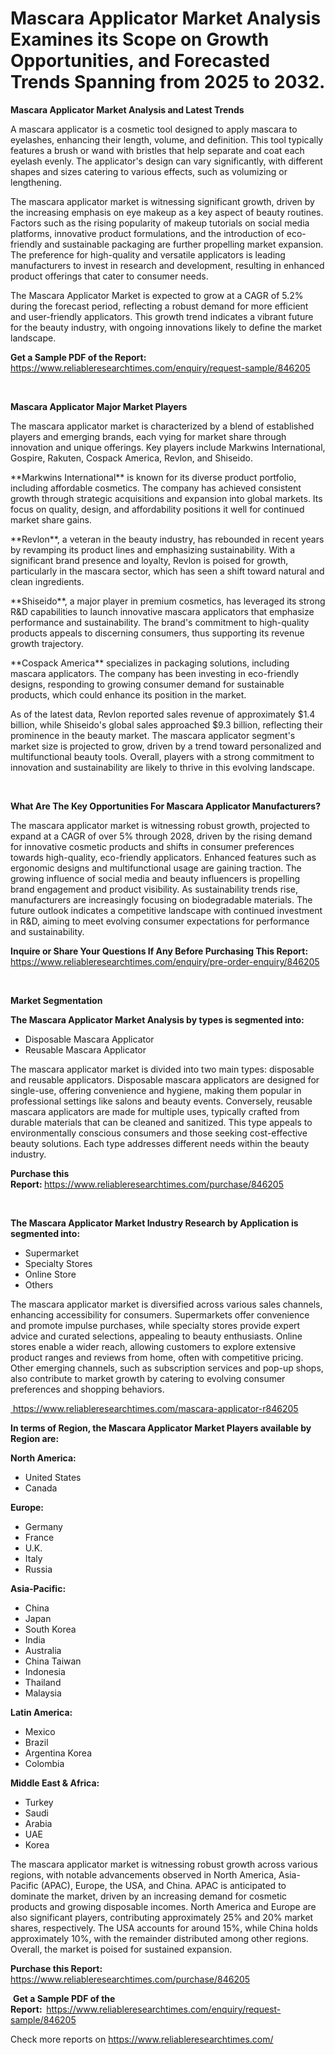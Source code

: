 <p><h1>Mascara Applicator Market Analysis Examines its Scope on Growth Opportunities, and Forecasted Trends Spanning from 2025 to 2032.</h1></p><p><strong>Mascara Applicator Market Analysis and Latest Trends</strong></p>
<p><p>A mascara applicator is a cosmetic tool designed to apply mascara to eyelashes, enhancing their length, volume, and definition. This tool typically features a brush or wand with bristles that help separate and coat each eyelash evenly. The applicator's design can vary significantly, with different shapes and sizes catering to various effects, such as volumizing or lengthening.</p><p>The mascara applicator market is witnessing significant growth, driven by the increasing emphasis on eye makeup as a key aspect of beauty routines. Factors such as the rising popularity of makeup tutorials on social media platforms, innovative product formulations, and the introduction of eco-friendly and sustainable packaging are further propelling market expansion. The preference for high-quality and versatile applicators is leading manufacturers to invest in research and development, resulting in enhanced product offerings that cater to consumer needs. </p><p>The Mascara Applicator Market is expected to grow at a CAGR of 5.2% during the forecast period, reflecting a robust demand for more efficient and user-friendly applicators. This growth trend indicates a vibrant future for the beauty industry, with ongoing innovations likely to define the market landscape.</p></p>
<p><strong>Get a Sample PDF of the Report:&nbsp;</strong> <a href="https://www.reliableresearchtimes.com/enquiry/request-sample/846205?utm_campaign=3358&utm_medium=2&utm_source=Github&utm_content=ia&utm_term=04042025&utm_id=mascara-applicator">https://www.reliableresearchtimes.com/enquiry/request-sample/846205</a></p>
<p>&nbsp;</p>
<p><strong>Mascara Applicator Major Market Players</strong></p>
<p><p>The mascara applicator market is characterized by a blend of established players and emerging brands, each vying for market share through innovation and unique offerings. Key players include Markwins International, Gospire, Rakuten, Cospack America, Revlon, and Shiseido.</p><p>**Markwins International** is known for its diverse product portfolio, including affordable cosmetics. The company has achieved consistent growth through strategic acquisitions and expansion into global markets. Its focus on quality, design, and affordability positions it well for continued market share gains.</p><p>**Revlon**, a veteran in the beauty industry, has rebounded in recent years by revamping its product lines and emphasizing sustainability. With a significant brand presence and loyalty, Revlon is poised for growth, particularly in the mascara sector, which has seen a shift toward natural and clean ingredients.</p><p>**Shiseido**, a major player in premium cosmetics, has leveraged its strong R&D capabilities to launch innovative mascara applicators that emphasize performance and sustainability. The brand's commitment to high-quality products appeals to discerning consumers, thus supporting its revenue growth trajectory.</p><p>**Cospack America** specializes in packaging solutions, including mascara applicators. The company has been investing in eco-friendly designs, responding to growing consumer demand for sustainable products, which could enhance its position in the market.</p><p>As of the latest data, Revlon reported sales revenue of approximately $1.4 billion, while Shiseido's global sales approached $9.3 billion, reflecting their prominence in the beauty market. The mascara applicator segment's market size is projected to grow, driven by a trend toward personalized and multifunctional beauty tools. Overall, players with a strong commitment to innovation and sustainability are likely to thrive in this evolving landscape.</p></p>
<p>&nbsp;</p>
<p><strong>What Are The Key Opportunities For Mascara Applicator Manufacturers?</strong></p>
<p><p>The mascara applicator market is witnessing robust growth, projected to expand at a CAGR of over 5% through 2028, driven by the rising demand for innovative cosmetic products and shifts in consumer preferences towards high-quality, eco-friendly applicators. Enhanced features such as ergonomic designs and multifunctional usage are gaining traction. The growing influence of social media and beauty influencers is propelling brand engagement and product visibility. As sustainability trends rise, manufacturers are increasingly focusing on biodegradable materials. The future outlook indicates a competitive landscape with continued investment in R&D, aiming to meet evolving consumer expectations for performance and sustainability.</p></p>
<p><strong>Inquire or Share Your Questions If Any Before Purchasing This Report:</strong> <a href="https://www.reliableresearchtimes.com/enquiry/pre-order-enquiry/846205?utm_campaign=3358&utm_medium=2&utm_source=Github&utm_content=ia&utm_term=04042025&utm_id=mascara-applicator">https://www.reliableresearchtimes.com/enquiry/pre-order-enquiry/846205</a></p>
<p>&nbsp;</p>
<p><strong>Market Segmentation</strong></p>
<p><strong>The Mascara Applicator Market Analysis by types is segmented into:</strong></p>
<p><ul><li>Disposable Mascara Applicator</li><li>Reusable Mascara Applicator</li></ul></p>
<p><p>The mascara applicator market is divided into two main types: disposable and reusable applicators. Disposable mascara applicators are designed for single-use, offering convenience and hygiene, making them popular in professional settings like salons and beauty events. Conversely, reusable mascara applicators are made for multiple uses, typically crafted from durable materials that can be cleaned and sanitized. This type appeals to environmentally conscious consumers and those seeking cost-effective beauty solutions. Each type addresses different needs within the beauty industry.</p></p>
<p><strong>Purchase this Report:&nbsp;</strong><a href="https://www.reliableresearchtimes.com/purchase/846205?utm_campaign=3358&utm_medium=2&utm_source=Github&utm_content=ia&utm_term=04042025&utm_id=mascara-applicator">https://www.reliableresearchtimes.com/purchase/846205</a></p>
<p>&nbsp;</p>
<p><strong>The Mascara Applicator Market Industry Research by Application is segmented into:</strong></p>
<p><ul><li>Supermarket</li><li>Specialty Stores</li><li>Online Store</li><li>Others</li></ul></p>
<p><p>The mascara applicator market is diversified across various sales channels, enhancing accessibility for consumers. Supermarkets offer convenience and promote impulse purchases, while specialty stores provide expert advice and curated selections, appealing to beauty enthusiasts. Online stores enable a wider reach, allowing customers to explore extensive product ranges and reviews from home, often with competitive pricing. Other emerging channels, such as subscription services and pop-up shops, also contribute to market growth by catering to evolving consumer preferences and shopping behaviors.</p></p>
<p><a href="https://www.reliableresearchtimes.com/mascara-applicator-r846205?utm_campaign=3358&utm_medium=2&utm_source=Github&utm_content=ia&utm_term=04042025&utm_id=mascara-applicator">&nbsp;https://www.reliableresearchtimes.com/mascara-applicator-r846205</a></p>
<p><strong>In terms of Region, the Mascara Applicator Market Players available by Region are:</strong></p>
<p>
    <p> <strong> North America: </strong>
        <ul>
            <li>United States</li>
            <li>Canada</li>
        </ul>
        </p> 
    <p> <strong> Europe: </strong>
        <ul>
            <li>Germany</li>
            <li>France</li>
            <li>U.K.</li>
            <li>Italy</li>
            <li>Russia</li>
        </ul>
        </p> 
    <p> <strong> Asia-Pacific: </strong>
        <ul>
            <li>China</li>
            <li>Japan</li>
            <li>South Korea</li>
            <li>India</li>
            <li>Australia</li>
            <li>China Taiwan</li>
            <li>Indonesia</li>
            <li>Thailand</li>
            <li>Malaysia</li>
        </ul>
        </p> 
    <p> <strong> Latin America: </strong>
        <ul>
            <li>Mexico</li>
            <li>Brazil</li>
            <li>Argentina Korea</li>
            <li>Colombia</li>
        </ul>
        </p> 
    <p> <strong> Middle East & Africa: </strong>
        <ul>
            <li>Turkey</li>
            <li>Saudi</li>
            <li>Arabia</li>
            <li>UAE</li>
            <li>Korea</li>
        </ul>
    </p>
    </p>
<p><p>The mascara applicator market is witnessing robust growth across various regions, with notable advancements observed in North America, Asia-Pacific (APAC), Europe, the USA, and China. APAC is anticipated to dominate the market, driven by an increasing demand for cosmetic products and growing disposable incomes. North America and Europe are also significant players, contributing approximately 25% and 20% market shares, respectively. The USA accounts for around 15%, while China holds approximately 10%, with the remainder distributed among other regions. Overall, the market is poised for sustained expansion.</p></p>
<p><strong>Purchase this Report: </strong><a href="https://www.reliableresearchtimes.com/purchase/846205?utm_campaign=3358&utm_medium=2&utm_source=Github&utm_content=ia&utm_term=04042025&utm_id=mascara-applicator">https://www.reliableresearchtimes.com/purchase/846205</a></p>
<p>&nbsp;<strong>Get a Sample PDF of the Report:&nbsp;&nbsp;</strong><a href="https://www.reliableresearchtimes.com/enquiry/request-sample/846205?utm_campaign=3358&utm_medium=2&utm_source=Github&utm_content=ia&utm_term=04042025&utm_id=mascara-applicator">https://www.reliableresearchtimes.com/enquiry/request-sample/846205</a></p>
<p><strong></strong></p>
<p>Check more reports on <a href="https://www.reliableresearchtimes.com/?utm_campaign=3358&utm_medium=2&utm_source=Github&utm_content=ia&utm_term=04042025&utm_id=mascara-applicator">https://www.reliableresearchtimes.com/</a></p>